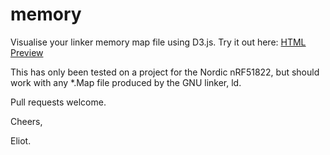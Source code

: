memory
======

Visualise your linker memory map file using D3.js. Try it out here: [HTML Preview](http://htmlpreview.github.com/?https://github.com/eliotstock/memory/blob/master/index.html)

This has only been tested on a project for the Nordic nRF51822, but should work with any *.Map file produced by the GNU linker, ld.

Pull requests welcome.

Cheers,

Eliot.
